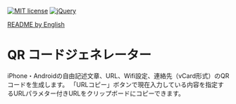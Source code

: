 [![MIT license](https://img.shields.io/badge/license-MIT-blue.svg?style=flat)](LICENSE)
[![jQuery](https://img.shields.io/badge/Framework-jQuery-blue.svg)](https://jquery.com/)

[README by English](./README.md)

# QR コードジェネレーター

iPhone・Androidの自由記述文章、URL、Wifi設定、連絡先（vCard形式）のQRコードを生成します。
「URLコピー」ボタンで現在入力している内容を指定するURLパラメター付きURLをクリップボードにコピーできます。
